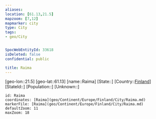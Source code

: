 ```yaml
---
aliases: 
location: [61.13,21.5]
mapzoom: [7,12] 
mapmarker: city 
type: City
tags:
- geo/City


SpocWebEntityId: 33618
isDeleted: false
confidential: public

title: Raima
---
```

[geo-lon::21.5]
[geo-lat::61.13]
[name::Raima]
[State::]
[Country::[Finland](geo/Continent/Europe/Finland.md)]
[StateId::]
[Population::]
[Unknown::]


```leaflet
id: Raima
coordinates: [Raima](geo/Continent/Europe/Finland/City/Raima.md)
markerFile: [Raima](geo/Continent/Europe/Finland/City/Raima.md)
defaultZoom: 11 
maxZoom: 18
```



